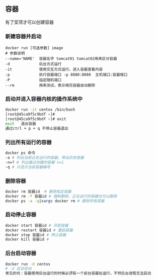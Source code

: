 ## 容器

有了奖项才可以创建容器

### 新建容器并启动

```shell
docker run [可选参数] image
# 参数说明
--name='NAME'  容器名字 tomcat01 tomcat02用来区分容器
-d  		   后台方式运行
-it			   使用交互方式运行，进入容器查看内容
-p			   执行容器端口 -p 8080:8080  主机端口:容器端口
-P   	       指定随机端口
--rm 		   用来测试，表示用完容器自动删除
```

### 启动并进入容器内核的操作系统中

```bash
docker run -it centos /bin/bash
[root@45ca9f5c9bdf ~]#
[root@45ca9f5c9bdf ~]# exit
exit   退出容器
通过ctrl + p + q 不停止容器退出
```

### 列出所有运行的容器

```bash
docker ps 命令
-a # 列出当前正在运行的容器，带出历史容器
-n=? # 列出最近创建的容器 n=1
-q # 只显示当前容器编号
```

### 删除容器

```bash
docker rm 容器id  # 删除指定容器
docker rm -f 容器id # 强制删除，正在运行的容器也可以删除
docker ps -a -q|xargs docker rm # 删除所有容器
```

### 启动停止容器

```bash
docker start 容器id # 开启容器
docker restart 容器id # 重启容器
docker stop 容器id # 停止容器
docker kill 容器id # 
```

### 后台启动容器

```bash
docker run -d centos 
# -d 后台启动
常见的坑：容器使用后台运行的时候必须有一个前台容器在运行，不然后台进程无法启动
```

